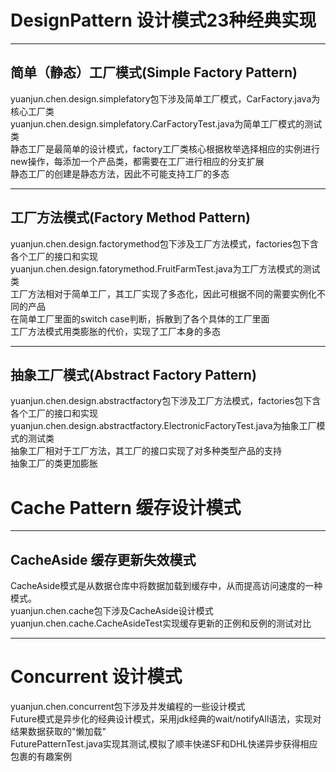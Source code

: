 # DesignPattern 设计模式23种经典实现

---

## 简单（静态）工厂模式(Simple Factory Pattern)  
yuanjun.chen.design.simplefatory包下涉及简单工厂模式，CarFactory.java为核心工厂类  
yuanjun.chen.design.simplefatory.CarFactoryTest.java为简单工厂模式的测试类  
静态工厂是最简单的设计模式，factory工厂类核心根据枚举选择相应的实例进行new操作，每添加一个产品类，都需要在工厂进行相应的分支扩展  
静态工厂的创建是静态方法，因此不可能支持工厂的多态  

---

## 工厂方法模式(Factory Method Pattern)  
yuanjun.chen.design.factorymethod包下涉及工厂方法模式，factories包下含各个工厂的接口和实现  
yuanjun.chen.design.fatorymethod.FruitFarmTest.java为工厂方法模式的测试类  
工厂方法相对于简单工厂，其工厂实现了多态化，因此可根据不同的需要实例化不同的产品  
在简单工厂里面的switch case判断，拆散到了各个具体的工厂里面  
工厂方法模式用类膨胀的代价，实现了工厂本身的多态  

---

## 抽象工厂模式(Abstract Factory Pattern)
yuanjun.chen.design.abstractfactory包下涉及工厂方法模式，factories包下含各个工厂的接口和实现  
yuanjun.chen.design.abstractfactory.ElectronicFactoryTest.java为抽象工厂模式的测试类  
抽象工厂相对于工厂方法，其工厂的接口实现了对多种类型产品的支持  
抽象工厂的类更加膨胀

# Cache Pattern 缓存设计模式

---

## CacheAside 缓存更新失效模式  
CacheAside模式是从数据仓库中将数据加载到缓存中，从而提高访问速度的一种模式。  
yuanjun.chen.cache包下涉及CacheAside设计模式  
yuanjun.chen.cache.CacheAsideTest实现缓存更新的正例和反例的测试对比  

---

# Concurrent 设计模式
yuanjun.chen.concurrent包下涉及并发编程的一些设计模式  
Future模式是异步化的经典设计模式，采用jdk经典的wait/notifyAll语法，实现对结果数据获取的"懒加载"  
FuturePatternTest.java实现其测试,模拟了顺丰快递SF和DHL快递异步获得相应包裹的有趣案例   
